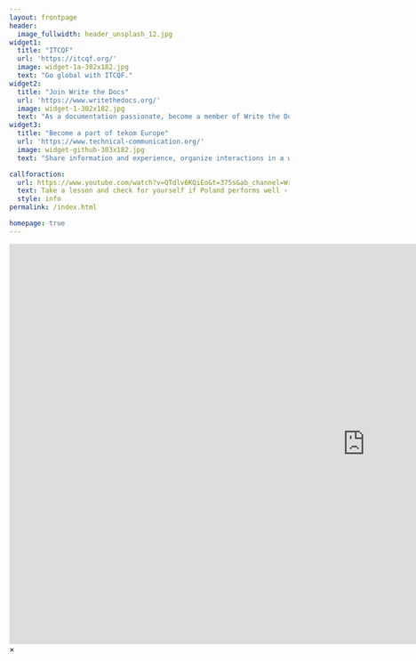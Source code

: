```yaml
---
layout: frontpage
header:
  image_fullwidth: header_unsplash_12.jpg
widget1:
  title: "ITCQF"
  url: 'https://itcqf.org/'
  image: widget-1a-302x182.jpg
  text: "Go global with ITCQF."
widget2:
  title: "Join Write the Docs"
  url: 'https://www.writethedocs.org/'
  image: widget-1-302x182.jpg
  text: "As a documentation passionate, become a member of Write the Docs community and stay tuned."
widget3:
  title: "Become a part of tekom Europe"
  url: 'https://www.technical-communication.org/'
  image: widget-github-303x182.jpg
  text: "Share information and experience, organize interactions in a way that builds support."

callforaction:
  url: https://www.youtube.com/watch?v=QTdlv6KQiEo&t=375s&ab_channel=WriteTheDocsPodcast%26Meetups
  text: Take a lesson and check for yourself if Poland performs well ›
  style: info
permalink: /index.html

homepage: true
---
```

<div id="videoModal" class="reveal-modal large" data-reveal="">
  <div class="flex-video widescreen vimeo" style="display: block;">
    <iframe width="1280" height="720" src="https://www.youtube.com/embed/3b5zCFSmVvU" frameborder="0" allowfullscreen></iframe>
  </div>
  <a class="close-reveal-modal">&#215;</a>
</div>